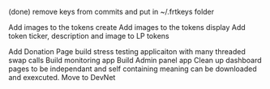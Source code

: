 (done) remove keys from commits and put in ~/.frtkeys folder


Add images to the tokens create
Add images to the tokens display
Add token ticker, description and image to LP tokens



Add Donation Page 
build stress testing applicaiton with many threaded swap calls
Build monitoring app
Build Admin panel app
Clean up dashboard pages to be independant and self containing meaning can be downloaded and exexcuted.
Move to DevNet
